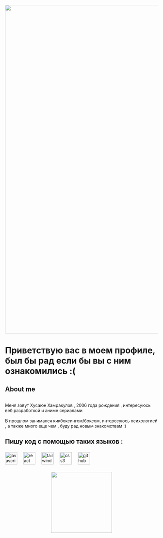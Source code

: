 <div align="center">
  <img height="1080" src="https://images.alphacoders.com/121/1217673.jpg"  />
</div>

###

<h1 align="left">Приветствую вас в моем профиле, был бы рад если бы вы с ним ознакомились :(</h1>

###

<h2 align="left">About me</h2>

###

<h6 align="left"></h6>

###

<p align="left">Меня зовут Хусаюн Хамракулов , 2006 года рождения , интересуюсь веб разработкой и аниме сериалами<br><br>В прошлом занимался кикбоксингом/боксом, интересуюсь психологией , а также много еще чем , буду рад новым знакомствам :)</p>

###

<h2 align="left">Пишу код с помощью таких языков :</h2>

###

<div align="left">
  <img src="https://cdn.jsdelivr.net/gh/devicons/devicon/icons/javascript/javascript-original.svg" height="40" alt="javascript logo"  />
  <img width="12" />
  <img src="https://cdn.jsdelivr.net/gh/devicons/devicon/icons/react/react-original.svg" height="40" alt="react logo"  />
  <img width="12" />
  <img src="https://cdn.jsdelivr.net/gh/devicons/devicon/icons/tailwindcss/tailwindcss-original-wordmark.svg" height="40" alt="tailwindcss logo"  />
  <img width="12" />
  <img src="https://cdn.jsdelivr.net/gh/devicons/devicon/icons/css3/css3-original.svg" height="40" alt="css3 logo"  />
  <img width="12" />
  <img src="https://cdn.jsdelivr.net/gh/devicons/devicon/icons/github/github-original.svg" height="40" alt="github logo"  />
</div>

###

<div align="center">
  <img height="200" src="https://media2.giphy.com/media/KkBN1ZKByMSBO/giphy.gif?cid=ecf05e47hitqdzswa5p0y58baojs4ym2qk6o2ocaumzyh4p6&ep=v1_gifs_search&rid=giphy.gif&ct=g"  />
</div>

###

